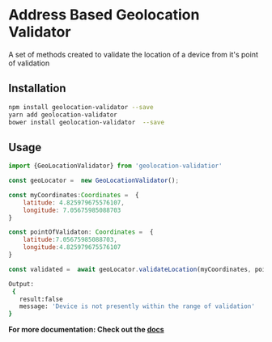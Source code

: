 # Address Based Geolocation Validator

A set of methods created to validate the location of a device from it's point of validation

## Installation

```sh
npm install geolocation-validator --save
yarn add geolocation-validator
bower install geolocation-validator  --save
```

## Usage

```Javascript
import {GeoLocationValidator} from 'geolocation-validatior'

const geoLocator =  new GeoLocationValidator();

const myCoordinates:Coordinates =  {
    latitude: 4.825979675576107,
    longitude: 7.05675985088703
}

const pointOfValidaton: Coordinates =  {
    latitude:7.05675985088703,
    longitude:4.825979675576107
}

const validated =  await geoLocator.validateLocation(myCoordinates, pointofValidation, 0);

```

```sh
Output:
 {
   result:false
   message: 'Device is not presently within the range of validation'
}
```

**For more documentation: Check out the <a href='https://michael2004-ukpeh.github.io/geolocation-validator/'>docs</a>**
